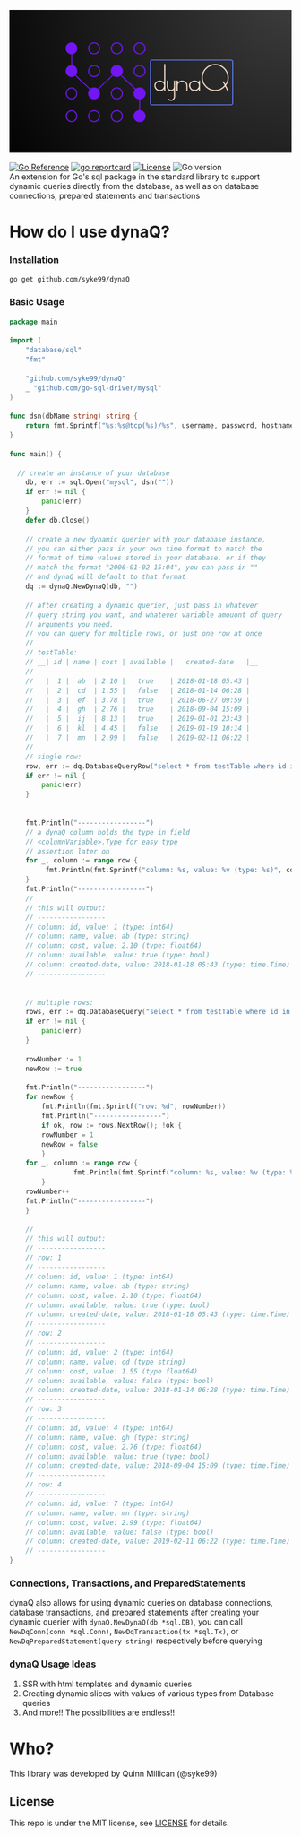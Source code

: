 ![dynaQ logo](https://github.com/syke99/images/blob/main/dynaQ.png?raw=true)

[![Go Reference](https://pkg.go.dev/badge/github.com/syke99/dynaQ.svg)](https://pkg.go.dev/github.com/syke99/dynaQ)
[![go reportcard](https://goreportcard.com/badge/github.com/syke99/dynaQ)](https://goreportcard.com/report/github.com/syke99/dynaQ)
[![License](https://img.shields.io/github/license/syke99/dynaQ)](https://github.com/syke99/dynaQ/blob/master/LICENSE)
![Go version](https://img.shields.io/github/go-mod/go-version/syke99/dynaQ)</br>
An extension for Go's sql package in the standard library to support dynamic queries directly from the database, as well as on database connections, prepared statements and transactions


How do I use dynaQ?
====

### Installation

```
go get github.com/syke99/dynaQ
```

### Basic Usage

```go
package main

import (
	"database/sql"
	"fmt"

	"github.com/syke99/dynaQ"
	_ "github.com/go-sql-driver/mysql"
)

func dsn(dbName string) string {
	return fmt.Sprintf("%s:%s@tcp(%s)/%s", username, password, hostname, dbName)
}

func main() {
	
  // create an instance of your database
    db, err := sql.Open("mysql", dsn(""))
    if err != nil {
	    panic(err)
    }
    defer db.Close()
    
    // create a new dynamic querier with your database instance,
    // you can either pass in your own time format to match the
    // format of time values stored in your database, or if they
    // match the format "2006-01-02 15:04", you can pass in ""
    // and dynaQ will default to that format
    dq := dynaQ.NewDynaQ(db, "")
    
    // after creating a dynamic querier, just pass in whatever
    // query string you want, and whatever variable amouont of query
    // arguments you need.
    // you can query for multiple rows, or just one row at once
    //    
    // testTable:
    // __| id | name | cost | available |   created-date   |__
    // ---------------------------------------------------------
    //   |  1 |  ab  | 2.10 |   true    | 2018-01-18 05:43 |
    //   |  2 |  cd  | 1.55 |   false   | 2018-01-14 06:28 |
    //   |  3 |  ef  | 3.78 |   true    | 2018-06-27 09:59 |
    //   |  4 |  gh  | 2.76 |   true    | 2018-09-04 15:09 |
    //   |  5 |  ij  | 8.13 |   true    | 2019-01-01 23:43 |
    //   |  6 |  kl  | 4.45 |   false   | 2019-01-19 10:14 |
    //   |  7 |  mn  | 2.99 |   false   | 2019-02-11 06:22 |
    //
    // single row:
    row, err := dq.DatabaseQueryRow("select * from testTable where id in (@p1, @p2, @p3, @p4)", 1, 2, 4, 7)
    if err != nil {
	    panic(err)
    }
    
    
    fmt.Println("-----------------")
    // a dynaQ column holds the type in field
    // <columnVariable>.Type for easy type
    // assertion later on
    for _, column := range row {
	     fmt.Println(fmt.Sprintf("column: %s, value: %v (type: %s)", column.Name, fmt.Sprintf("%v", column.Value), column.Type))
    }
    fmt.Println("-----------------")
    //
    // this will output:
    // -----------------
    // column: id, value: 1 (type: int64)
    // column: name, value: ab (type: string)
    // column: cost, value: 2.10 (type: float64)
    // column: available, value: true (type: bool)
    // column: created-date, value: 2018-01-18 05:43 (type: time.Time)
    // -----------------
	
	
    // multiple rows:
    rows, err := dq.DatabaseQuery("select * from testTable where id in (@p1, @p2, @p3, @p4)", 1, 2, 4, 7)
    if err != nil {
        panic(err)
    }
    
    rowNumber := 1
    newRow := true
	
    fmt.Println("-----------------")
    for newRow {
    	fmt.Println(fmt.Sprintf("row: %d", rowNumber))
    	fmt.Println("-----------------")
    	if ok, row := rows.NextRow(); !ok {
		rowNumber = 1
		newRow = false
    	}
	for _, column := range row {
            	fmt.Println(fmt.Sprintf("column: %s, value: %v (type: %s)", column.Name, fmt.Sprintf("%v", column.Value), column.Type))
        }
	rowNumber++
	fmt.Println("-----------------")
    }
    
    //
    // this will output:
    // -----------------
    // row: 1
    // -----------------
    // column: id, value: 1 (type: int64)
    // column: name, value: ab (type: string)
    // column: cost, value: 2.10 (type: float64)
    // column: available, value: true (type: bool)
    // column: created-date, value: 2018-01-18 05:43 (type: time.Time)
    // -----------------
    // row: 2
    // -----------------
    // column: id, value: 2 (type: int64)
    // column: name, value: cd (type string)
    // column: cost, value: 1.55 (type float64)
    // column: available, value: false (type: bool)
    // column: created-date, value: 2018-01-14 06:28 (type: time.Time)
    // -----------------
    // row: 3
    // -----------------
    // column: id, value: 4 (type: int64)
    // column: name, value: gh (type: string)
    // column: cost, value: 2.76 (type: float64)
    // column: available, value: true (type: bool)
    // column: created-date, value: 2018-09-04 15:09 (type: time.Time)
    // -----------------
    // row: 4
    // -----------------
    // column: id, value: 7 (type: int64)
    // column: name, value: mn (type: string)
    // column: cost, value: 2.99 (type: float64)
    // column: available, value: false (type: bool)
    // column: created-date, value: 2019-02-11 06:22 (type: time.Time)
    // -----------------
}
```

### Connections, Transactions, and PreparedStatements

dynaQ also allows for using dynamic queries on database connections, database transactions, and prepared statements
after creating your dynamic querier with `dynaQ.NewDynaQ(db *sql.DB)`, you can call `NewDqConn(conn *sql.Conn)`,
`NewDqTransaction(tx *sql.Tx)`, or `NewDqPreparedStatement(query string)` respectively before querying

### dynaQ Usage Ideas

1. SSR with html templates and dynamic queries
2. Creating dynamic slices with values of various types from Database queries
3. And more!! The possibilities are endless!!

Who?
====

This library was developed by Quinn Millican (@syke99)


## License

This repo is under the MIT license, see [LICENSE](LICENSE) for details.
